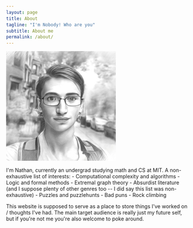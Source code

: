 ```yaml
---
layout: page
title: About
tagline: "I'm Nobody! Who are you"
subtitle: About me
permalink: /about/
---
```

<div class="image-left">
    <img src="/assets/nathan-sketch.jpg" alt="picture of me">
    <p> I'm Nathan, currently an undergrad studying math and CS at MIT. A non-exhaustive list of interests:
- Computational complexity and algorithms
- Logic and formal methods
- Extremal graph theory
- Absurdist literature (and I suppose plenty of other genres too -- I did say this list was non-exhaustive)
- Puzzles and puzzlehunts
- Bad puns
- Rock climbing

This website is supposed to serve as a place to store things I've worked on / thoughts I've had. The main target audience is really just my future self, but if you're not me you're also welcome to poke around. 
</p>
</div>

